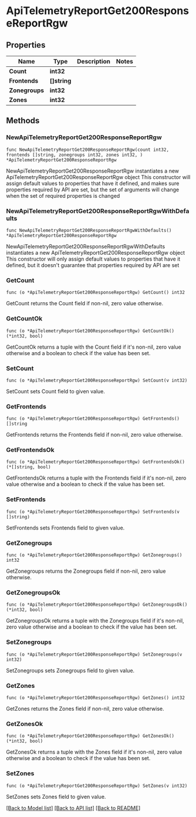 # ApiTelemetryReportGet200ResponseReportRgw

## Properties

Name | Type | Description | Notes
------------ | ------------- | ------------- | -------------
**Count** | **int32** |  | 
**Frontends** | **[]string** |  | 
**Zonegroups** | **int32** |  | 
**Zones** | **int32** |  | 

## Methods

### NewApiTelemetryReportGet200ResponseReportRgw

`func NewApiTelemetryReportGet200ResponseReportRgw(count int32, frontends []string, zonegroups int32, zones int32, ) *ApiTelemetryReportGet200ResponseReportRgw`

NewApiTelemetryReportGet200ResponseReportRgw instantiates a new ApiTelemetryReportGet200ResponseReportRgw object
This constructor will assign default values to properties that have it defined,
and makes sure properties required by API are set, but the set of arguments
will change when the set of required properties is changed

### NewApiTelemetryReportGet200ResponseReportRgwWithDefaults

`func NewApiTelemetryReportGet200ResponseReportRgwWithDefaults() *ApiTelemetryReportGet200ResponseReportRgw`

NewApiTelemetryReportGet200ResponseReportRgwWithDefaults instantiates a new ApiTelemetryReportGet200ResponseReportRgw object
This constructor will only assign default values to properties that have it defined,
but it doesn't guarantee that properties required by API are set

### GetCount

`func (o *ApiTelemetryReportGet200ResponseReportRgw) GetCount() int32`

GetCount returns the Count field if non-nil, zero value otherwise.

### GetCountOk

`func (o *ApiTelemetryReportGet200ResponseReportRgw) GetCountOk() (*int32, bool)`

GetCountOk returns a tuple with the Count field if it's non-nil, zero value otherwise
and a boolean to check if the value has been set.

### SetCount

`func (o *ApiTelemetryReportGet200ResponseReportRgw) SetCount(v int32)`

SetCount sets Count field to given value.


### GetFrontends

`func (o *ApiTelemetryReportGet200ResponseReportRgw) GetFrontends() []string`

GetFrontends returns the Frontends field if non-nil, zero value otherwise.

### GetFrontendsOk

`func (o *ApiTelemetryReportGet200ResponseReportRgw) GetFrontendsOk() (*[]string, bool)`

GetFrontendsOk returns a tuple with the Frontends field if it's non-nil, zero value otherwise
and a boolean to check if the value has been set.

### SetFrontends

`func (o *ApiTelemetryReportGet200ResponseReportRgw) SetFrontends(v []string)`

SetFrontends sets Frontends field to given value.


### GetZonegroups

`func (o *ApiTelemetryReportGet200ResponseReportRgw) GetZonegroups() int32`

GetZonegroups returns the Zonegroups field if non-nil, zero value otherwise.

### GetZonegroupsOk

`func (o *ApiTelemetryReportGet200ResponseReportRgw) GetZonegroupsOk() (*int32, bool)`

GetZonegroupsOk returns a tuple with the Zonegroups field if it's non-nil, zero value otherwise
and a boolean to check if the value has been set.

### SetZonegroups

`func (o *ApiTelemetryReportGet200ResponseReportRgw) SetZonegroups(v int32)`

SetZonegroups sets Zonegroups field to given value.


### GetZones

`func (o *ApiTelemetryReportGet200ResponseReportRgw) GetZones() int32`

GetZones returns the Zones field if non-nil, zero value otherwise.

### GetZonesOk

`func (o *ApiTelemetryReportGet200ResponseReportRgw) GetZonesOk() (*int32, bool)`

GetZonesOk returns a tuple with the Zones field if it's non-nil, zero value otherwise
and a boolean to check if the value has been set.

### SetZones

`func (o *ApiTelemetryReportGet200ResponseReportRgw) SetZones(v int32)`

SetZones sets Zones field to given value.



[[Back to Model list]](../README.md#documentation-for-models) [[Back to API list]](../README.md#documentation-for-api-endpoints) [[Back to README]](../README.md)


